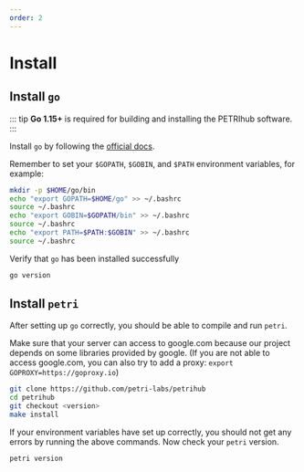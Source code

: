 ```yaml
---
order: 2
---
```


# Install
## Install `go`

::: tip
**Go 1.15+** is required for building and installing the PETRIhub software.
:::

Install `go` by following the [official docs](https://golang.org/doc/install).

Remember to set your `$GOPATH`, `$GOBIN`, and `$PATH` environment variables, for example:

```bash
mkdir -p $HOME/go/bin
echo "export GOPATH=$HOME/go" >> ~/.bashrc
source ~/.bashrc
echo "export GOBIN=$GOPATH/bin" >> ~/.bashrc
source ~/.bashrc
echo "export PATH=$PATH:$GOBIN" >> ~/.bashrc
source ~/.bashrc
```

Verify that `go` has been installed successfully

```bash
go version
```

## Install `petri`

After setting up `go` correctly, you should be able to compile and run `petri`.

Make sure that your server can access to google.com because our project depends on some libraries provided by google. (If you are not able to access google.com, you can also try to add a proxy: `export GOPROXY=https://goproxy.io`)

```bash
git clone https://github.com/petri-labs/petrihub
cd petrihub
git checkout <version>
make install
```

If your environment variables have set up correctly, you should not get any errors by running the above commands.
Now check your `petri` version.

```bash
petri version
```
